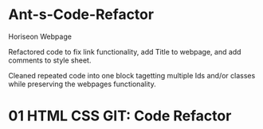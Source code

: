 # Ant-s-Code-Refactor
Horiseon Webpage

Refactored code to fix link functionality, add Title to webpage,
and add comments to style sheet.

Cleaned repeated code into one block tagetting multiple Ids and/or classes while preserving the webpages functionality.
# 01 HTML CSS GIT: Code Refactor


